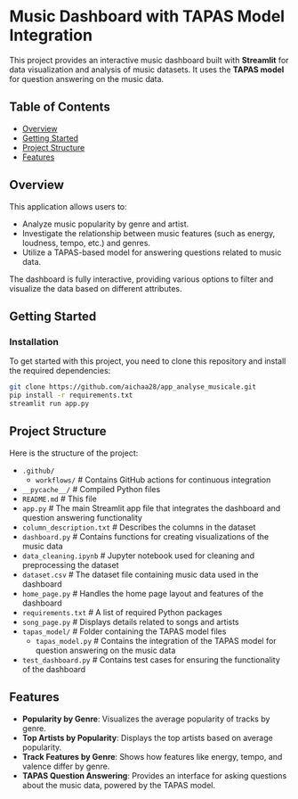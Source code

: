 # Music Dashboard with TAPAS Model Integration

This project provides an interactive music dashboard built with **Streamlit** for data visualization and analysis of music datasets. It uses the **TAPAS model** for question answering on the music data.

## Table of Contents
- [Overview](#overview)
- [Getting Started](#getting-started)
- [Project Structure](#project-structure)
- [Features](#features)

## Overview

This application allows users to:
- Analyze music popularity by genre and artist.
- Investigate the relationship between music features (such as energy, loudness, tempo, etc.) and genres.
- Utilize a TAPAS-based model for answering questions related to music data.
  
The dashboard is fully interactive, providing various options to filter and visualize the data based on different attributes.

## Getting Started

### Installation
To get started with this project, you need to clone this repository and install the required dependencies:

```bash
git clone https://github.com/aichaa28/app_analyse_musicale.git
pip install -r requirements.txt
streamlit run app.py
```
## Project Structure

Here is the structure of the project:

- `.github/`
  - `workflows/`                  # Contains GitHub actions for continuous integration
- `__pycache__/`                    # Compiled Python files
- `README.md`                       # This file
- `app.py`                          # The main Streamlit app file that integrates the dashboard and question answering functionality
- `column_description.txt`          # Describes the columns in the dataset
- `dashboard.py`                    # Contains functions for creating visualizations of the music data
- `data_cleaning.ipynb`             # Jupyter notebook used for cleaning and preprocessing the dataset
- `dataset.csv`                     # The dataset file containing music data used in the dashboard
- `home_page.py`                    # Handles the home page layout and features of the dashboard
- `requirements.txt`                # A list of required Python packages
- `song_page.py`                    # Displays details related to songs and artists
- `tapas_model/`                    # Folder containing the TAPAS model files
  - `tapas_model.py`                # Contains the integration of the TAPAS model for question answering on the music data
- `test_dashboard.py`               # Contains test cases for ensuring the functionality of the dashboard

## Features

- **Popularity by Genre**: Visualizes the average popularity of tracks by genre.
- **Top Artists by Popularity**: Displays the top artists based on average popularity.
- **Track Features by Genre**: Shows how features like energy, tempo, and valence differ by genre.
- **TAPAS Question Answering**: Provides an interface for asking questions about the music data, powered by the TAPAS model.


